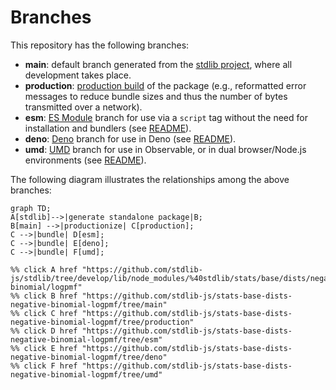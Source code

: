 <!--

@license Apache-2.0

Copyright (c) 2022 The Stdlib Authors.

Licensed under the Apache License, Version 2.0 (the "License");
you may not use this file except in compliance with the License.
You may obtain a copy of the License at

    http://www.apache.org/licenses/LICENSE-2.0

Unless required by applicable law or agreed to in writing, software
distributed under the License is distributed on an "AS IS" BASIS,
WITHOUT WARRANTIES OR CONDITIONS OF ANY KIND, either express or implied.
See the License for the specific language governing permissions and
limitations under the License.

-->

# Branches

This repository has the following branches:

-   **main**: default branch generated from the [stdlib project][stdlib-url], where all development takes place.
-   **production**: [production build][production-url] of the package (e.g., reformatted error messages to reduce bundle sizes and thus the number of bytes transmitted over a network).
-   **esm**: [ES Module][esm-url] branch for use via a `script` tag without the need for installation and bundlers (see [README][esm-readme]).
-   **deno**: [Deno][deno-url] branch for use in Deno (see [README][deno-readme]).
-   **umd**: [UMD][umd-url] branch for use in Observable, or in dual browser/Node.js environments (see [README][umd-readme]).

The following diagram illustrates the relationships among the above branches:

```mermaid
graph TD;
A[stdlib]-->|generate standalone package|B;
B[main] -->|productionize| C[production];
C -->|bundle| D[esm];
C -->|bundle| E[deno];
C -->|bundle| F[umd];

%% click A href "https://github.com/stdlib-js/stdlib/tree/develop/lib/node_modules/%40stdlib/stats/base/dists/negative-binomial/logpmf"
%% click B href "https://github.com/stdlib-js/stats-base-dists-negative-binomial-logpmf/tree/main"
%% click C href "https://github.com/stdlib-js/stats-base-dists-negative-binomial-logpmf/tree/production"
%% click D href "https://github.com/stdlib-js/stats-base-dists-negative-binomial-logpmf/tree/esm"
%% click E href "https://github.com/stdlib-js/stats-base-dists-negative-binomial-logpmf/tree/deno"
%% click F href "https://github.com/stdlib-js/stats-base-dists-negative-binomial-logpmf/tree/umd"
```

[stdlib-url]: https://github.com/stdlib-js/stdlib/tree/develop/lib/node_modules/%40stdlib/stats/base/dists/negative-binomial/logpmf
[production-url]: https://github.com/stdlib-js/stats-base-dists-negative-binomial-logpmf/tree/production
[deno-url]: https://github.com/stdlib-js/stats-base-dists-negative-binomial-logpmf/tree/deno
[deno-readme]: https://github.com/stdlib-js/stats-base-dists-negative-binomial-logpmf/blob/deno/README.md
[umd-url]: https://github.com/stdlib-js/stats-base-dists-negative-binomial-logpmf/tree/umd
[umd-readme]: https://github.com/stdlib-js/stats-base-dists-negative-binomial-logpmf/blob/umd/README.md
[esm-url]: https://github.com/stdlib-js/stats-base-dists-negative-binomial-logpmf/tree/esm
[esm-readme]: https://github.com/stdlib-js/stats-base-dists-negative-binomial-logpmf/blob/esm/README.md